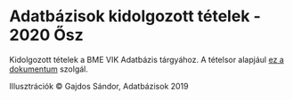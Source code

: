 # Adatbázisok kidolgozott tételek - 2020 Ősz

Kidolgozott tételek a BME VIK Adatbázis tárgyához. A tételsor alapjául [ez a dokumentum](https://www.db.bme.hu/adatbazisok/files/adatbazisok_temakorok_2017.pdf) szolgál.

Illusztrációk © Gajdos Sándor, Adatbázisok 2019

